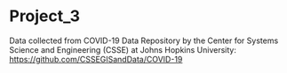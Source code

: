 # Project_3
Data collected from COVID-19 Data Repository by the Center for Systems Science and Engineering (CSSE) at Johns Hopkins University:
https://github.com/CSSEGISandData/COVID-19
